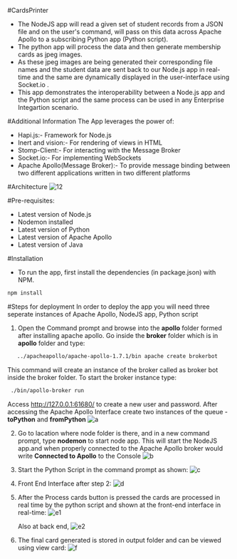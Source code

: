 #CardsPrinter
* The NodeJS app will read a given set of student records from a JSON file and on the user's command, will pass on this data across Apache  Apollo to a subscribing Python app (Python script).
* The python app will process the data and then generate membership cards as jpeg images. 
* As these jpeg images are being generated their corresponding file names and the student data are sent back to our Node.js app in real-time and the same are dynamically displayed in the user-interface using Socket.io . 
* This app demonstrates the interoperability between a Node.js app and the Python script and the same process can be used in any Enterprise Integartion scenario.

#Additional Information
The App leverages the power of:
* Hapi.js:- Framework for Node.js
* Inert and vision:- For rendering of views in HTML
* Stomp-Client:- For interacting with the Message Broker
* Socket.io:- For implementing WebSockets
* Apache Apollo(Message Broker):- To provide message binding between two different applications written in two different platforms

#Architecture
![12](https://cloud.githubusercontent.com/assets/15076889/18174437/6ba53710-7022-11e6-97d1-e3b279ee927f.png)

#Pre-requisites:
* Latest version of Node.js
* Nodemon installed
* Latest version of Python
* Latest version of Apache Apollo
* Latest version of Java 

#Installation
* To run the app, first install the dependencies (in package.json) with NPM.

```bash
npm install
``` 
#Steps for deployment 
In order to deploy the app you will need three seperate instances of Apache Apollo, NodeJS app, Python script
1. Open the Command prompt and browse into the **apollo** folder formed after installing apache apollo. Go inside the **broker** folder which is in **apollo** folder and type:
```bash
   ../apacheapollo/apache-apollo-1.7.1/bin apache create brokerbot
``` 
This command will create an instance of the broker called as broker bot inside the broker folder.
To start the broker instance type:
```bash
 ./bin/apollo-broker run
```
Access  http://127.0.0.1:61680/ to create a new user and password.
After accessing the Apache Apollo Interface create two instances of the queue - **toPython** and **fromPython**
![a](https://cloud.githubusercontent.com/assets/15076889/18174502/ac01154a-7022-11e6-88d6-43e2b01590b5.png)

2. Go to lacation where node folder is there, and in a new command prompt, type **nodemon** to start node app.
This will start the NodeJS app.and when properly connected to the Apache Apollo broker would write **Connected to Apollo** to the Console
![b](https://cloud.githubusercontent.com/assets/15076889/18174542/c06db61e-7022-11e6-9ce3-c9124284d23e.png)

3. Start the Python Script in the command prompt as shown:
![c](https://cloud.githubusercontent.com/assets/15076889/18174545/c63e572e-7022-11e6-8f21-f1b4b5de60d7.png)

4. Front End Interface after step 2:
![d](https://cloud.githubusercontent.com/assets/15076889/18174547/c819ac56-7022-11e6-9896-73b0cdd55330.png)

5. After the Process cards button is pressed the cards are processed in real time by the python script and shown at the front-end interface in real-time: 
![e1](https://cloud.githubusercontent.com/assets/15076889/18174554/cbf70e68-7022-11e6-8baa-a748d76b7408.png)
   
   Also at back end,
![e2](https://cloud.githubusercontent.com/assets/15076889/18174557/cfd66272-7022-11e6-9614-af6030ff1591.png)

6. The final card generated is stored in output folder and can be viewed using view card:
![f](https://cloud.githubusercontent.com/assets/15076889/18174565/d6a4c88c-7022-11e6-8549-9c6db78ac5bf.png)

